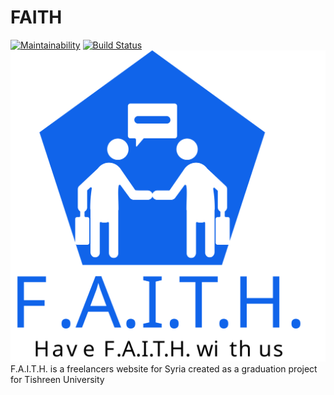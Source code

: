 # FAITH
[![Maintainability](https://api.codeclimate.com/v1/badges/bec58c7dc98eb8f3676d/maintainability)](https://codeclimate.com/github/TheKiddos/faith/maintainability)
[![Build Status](https://www.travis-ci.com/TheKiddos/faith.svg?branch=main)](https://www.travis-ci.com/TheKiddos/faith)
![Logo](Logo.svg)
F.A.I.T.H. is a freelancers website for Syria created as a graduation project for Tishreen University
